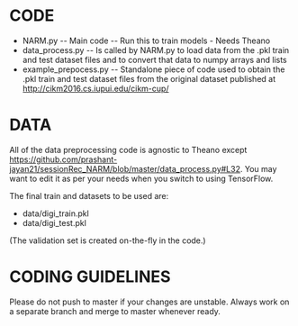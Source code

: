 # CODE

- NARM.py -- Main code -- Run this to train models - Needs Theano
- data_process.py -- Is called by NARM.py to load data from the .pkl train and test dataset files and to convert that data to numpy arrays and lists
- example_prepocess.py -- Standalone piece of code used to obtain the .pkl train and test dataset files from the original dataset published at http://cikm2016.cs.iupui.edu/cikm-cup/


# DATA

All of the data preprocessing code is agnostic to Theano except https://github.com/prashant-jayan21/sessionRec_NARM/blob/master/data_process.py#L32. You may want to edit it as per your needs when you switch to using TensorFlow.

The final train and datasets to be used are:
- data/digi_train.pkl
- data/digi_test.pkl

(The validation set is created on-the-fly in the code.)


# CODING GUIDELINES

Please do not push to master if your changes are unstable. Always work on a separate branch and merge to master whenever ready.




